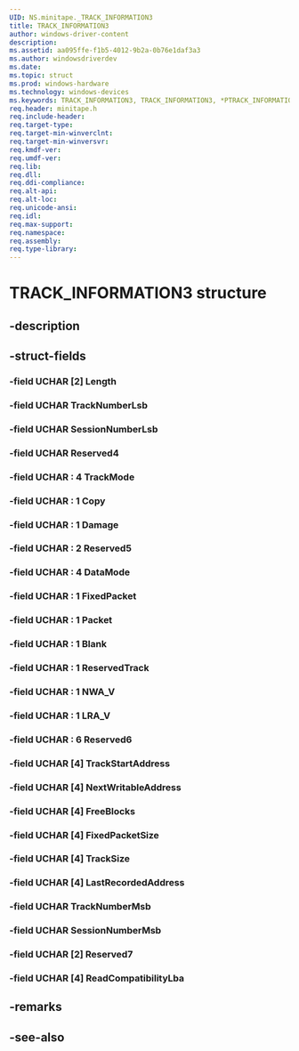 ```yaml
---
UID: NS.minitape._TRACK_INFORMATION3
title: TRACK_INFORMATION3
author: windows-driver-content
description: 
ms.assetid: aa095ffe-f1b5-4012-9b2a-0b76e1daf3a3
ms.author: windowsdriverdev
ms.date: 
ms.topic: struct
ms.prod: windows-hardware
ms.technology: windows-devices
ms.keywords: TRACK_INFORMATION3, TRACK_INFORMATION3, *PTRACK_INFORMATION3
req.header: minitape.h
req.include-header:
req.target-type:
req.target-min-winverclnt:
req.target-min-winversvr:
req.kmdf-ver:
req.umdf-ver:
req.lib:
req.dll:
req.ddi-compliance:
req.alt-api:
req.alt-loc:
req.unicode-ansi:
req.idl:
req.max-support:
req.namespace:
req.assembly:
req.type-library:
---
```


# TRACK_INFORMATION3 structure

## -description



## -struct-fields

### -field UCHAR [2] Length			
 	
### -field UCHAR TrackNumberLsb			
 	
### -field UCHAR SessionNumberLsb			
 	
### -field UCHAR Reserved4			
 	
### -field UCHAR  : 4 TrackMode			
 	
### -field UCHAR  : 1 Copy			
 	
### -field UCHAR  : 1 Damage			
 	
### -field UCHAR  : 2 Reserved5			
 	
### -field UCHAR  : 4 DataMode			
 	
### -field UCHAR  : 1 FixedPacket			
 	
### -field UCHAR  : 1 Packet			
 	
### -field UCHAR  : 1 Blank			
 	
### -field UCHAR  : 1 ReservedTrack			
 	
### -field UCHAR  : 1 NWA_V			
 	
### -field UCHAR  : 1 LRA_V			
 	
### -field UCHAR  : 6 Reserved6			
 	
### -field UCHAR [4] TrackStartAddress			
 	
### -field UCHAR [4] NextWritableAddress			
 	
### -field UCHAR [4] FreeBlocks			
 	
### -field UCHAR [4] FixedPacketSize			
 	
### -field UCHAR [4] TrackSize			
 	
### -field UCHAR [4] LastRecordedAddress			
 	
### -field UCHAR TrackNumberMsb			
 	
### -field UCHAR SessionNumberMsb			
 	
### -field UCHAR [2] Reserved7			
 	
### -field UCHAR [4] ReadCompatibilityLba			
 	
## -remarks

## -see-also